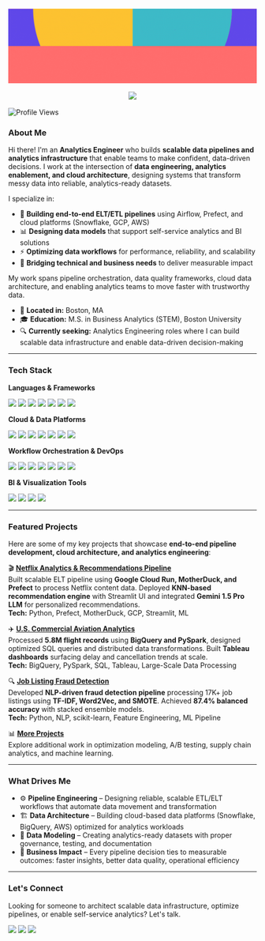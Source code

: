 <p align="center">
  <img src="https://github.com/SnehaEkka/SnehaEkka/blob/main/repo-banner-hi-there.gif" alt="Hi there, I'm Sneha!" />
</p>

<p align="center">
  <img src="https://readme-typing-svg.herokuapp.com?font=Poppins&size=28&pause=1000&color=1C1C1E&center=true&vCenter=true&width=900&lines=Building+Scalable+Data+Pipelines;Designing+Analytics+Infrastructure;Turning+Data+Chaos+into+Clarity" />
</p>

![Profile Views](https://komarev.com/ghpvc/?username=SnehaEkka&style=flat-square&color=4DA5FF)

### About Me  

Hi there! I'm an **Analytics Engineer** who builds **scalable data pipelines and analytics infrastructure** that enable teams to make confident, data-driven decisions. I work at the intersection of **data engineering, analytics enablement, and cloud architecture**, designing systems that transform messy data into reliable, analytics-ready datasets.

I specialize in:
- 🔧 **Building end-to-end ELT/ETL pipelines** using Airflow, Prefect, and cloud platforms (Snowflake, GCP, AWS)
- 📊 **Designing data models** that support self-service analytics and BI solutions
- ⚡ **Optimizing data workflows** for performance, reliability, and scalability
- 🤝 **Bridging technical and business needs** to deliver measurable impact

My work spans pipeline orchestration, data quality frameworks, cloud data architecture, and enabling analytics teams to move faster with trustworthy data.

- 📍 **Located in:** Boston, MA  
- 🎓 **Education:** M.S. in Business Analytics (STEM), Boston University  
- 🔍 **Currently seeking:** Analytics Engineering roles where I can build scalable data infrastructure and enable data-driven decision-making

---

### Tech Stack  

**Languages & Frameworks**  
<p align="left">
  <a href="https://www.python.org/"><img src="https://img.shields.io/badge/Python-1C1C1E?style=for-the-badge&logo=python&logoColor=white" /></a>
  <a href="https://www.mysql.com/"><img src="https://img.shields.io/badge/SQL-1C1C1E?style=for-the-badge&logo=mysql&logoColor=white" /></a>
  <a href="https://spark.apache.org/"><img src="https://img.shields.io/badge/PySpark-1C1C1E?style=for-the-badge&logo=apachespark&logoColor=white" /></a>
  <a href="https://pandas.pydata.org/"><img src="https://img.shields.io/badge/Pandas-1C1C1E?style=for-the-badge&logo=pandas&logoColor=white" /></a>
  <a href="https://numpy.org/"><img src="https://img.shields.io/badge/NumPy-1C1C1E?style=for-the-badge&logo=numpy&logoColor=white" /></a>
  <a href="https://scikit-learn.org/"><img src="https://img.shields.io/badge/Scikit--Learn-1C1C1E?style=for-the-badge&logo=scikitlearn&logoColor=white" /></a>
  <a href="https://www.gnu.org/software/bash/"><img src="https://img.shields.io/badge/Bash-1C1C1E?style=for-the-badge&logo=gnubash&logoColor=white" /></a>
</p>

**Cloud & Data Platforms**  
<p align="left">
  <a href="https://www.snowflake.com/"><img src="https://img.shields.io/badge/Snowflake-1C1C1E?style=for-the-badge&logo=snowflake&logoColor=white" /></a>
  <a href="https://cloud.google.com/bigquery"><img src="https://img.shields.io/badge/BigQuery-1C1C1E?style=for-the-badge&logo=googlecloud&logoColor=white" /></a>
  <a href="https://aws.amazon.com/"><img src="https://img.shields.io/badge/AWS-1C1C1E?style=for-the-badge&logo=amazonaws&logoColor=white" /></a>
  <a href="https://cloud.google.com/"><img src="https://img.shields.io/badge/Google_Cloud-1C1C1E?style=for-the-badge&logo=googlecloud&logoColor=white" /></a>
  <a href="https://motherduck.com/"><img src="https://img.shields.io/badge/MotherDuck-1C1C1E?style=for-the-badge&logo=duckdb&logoColor=white" /></a>
  <a href="https://www.teradata.com/"><img src="https://img.shields.io/badge/Teradata-1C1C1E?style=for-the-badge&logo=teradata&logoColor=white" /></a>
  <a href="https://www.databricks.com/"><img src="https://img.shields.io/badge/Databricks-1C1C1E?style=for-the-badge&logo=databricks&logoColor=white" /></a>
</p>

**Workflow Orchestration & DevOps**  
<p align="left">
  <a href="https://airflow.apache.org/"><img src="https://img.shields.io/badge/Apache_Airflow-1C1C1E?style=for-the-badge&logo=apacheairflow&logoColor=white" /></a>
  <a href="https://www.prefect.io/"><img src="https://img.shields.io/badge/Prefect-1C1C1E?style=for-the-badge&logo=prefect&logoColor=white" /></a>
  <a href="https://www.getdbt.com/"><img src="https://img.shields.io/badge/dbt-1C1C1E?style=for-the-badge&logo=dbt&logoColor=white" /></a>
  <a href="https://git-scm.com/"><img src="https://img.shields.io/badge/Git-1C1C1E?style=for-the-badge&logo=git&logoColor=white" /></a>
  <a href="https://github.com/"><img src="https://img.shields.io/badge/GitHub-1C1C1E?style=for-the-badge&logo=github&logoColor=white" /></a>
  <a href="https://www.docker.com/"><img src="https://img.shields.io/badge/Docker-1C1C1E?style=for-the-badge&logo=docker&logoColor=white" /></a>
  <a href="https://man7.org/linux/man-pages/man5/crontab.5.html"><img src="https://img.shields.io/badge/Crontab-1C1C1E?style=for-the-badge&logo=linux&logoColor=white" /></a>
</p>

**BI & Visualization Tools**  
<p align="left">
  <a href="https://public.tableau.com/"><img src="https://img.shields.io/badge/Tableau-1C1C1E?style=for-the-badge&logo=tableau&logoColor=white" /></a>
  <a href="https://powerbi.microsoft.com/"><img src="https://img.shields.io/badge/PowerBI-1C1C1E?style=for-the-badge&logo=powerbi&logoColor=white" /></a>
  <a href="https://streamlit.io/"><img src="https://img.shields.io/badge/Streamlit-1C1C1E?style=for-the-badge&logo=streamlit&logoColor=white" /></a>
  <a href="https://looker.com/"><img src="https://img.shields.io/badge/Looker-1C1C1E?style=for-the-badge&logo=looker&logoColor=white" /></a>
</p>

---

### Featured Projects  

Here are some of my key projects that showcase **end-to-end pipeline development, cloud architecture, and analytics engineering**:

🎬 **[Netflix Analytics & Recommendations Pipeline](https://github.com/SnehaEkka/BA882-Netflix-Analytics-Pipeline)**  
Built scalable ELT pipeline using **Google Cloud Run, MotherDuck, and Prefect** to process Netflix content data. Deployed **KNN-based recommendation engine** with Streamlit UI and integrated **Gemini 1.5 Pro LLM** for personalized recommendations.  
**Tech:** Python, Prefect, MotherDuck, GCP, Streamlit, ML

✈️ **[U.S. Commercial Aviation Analytics](https://github.com/SnehaEkka/BA843-Unveiling-Flight-Disruptions-Insights)**  
Processed **5.8M flight records** using **BigQuery and PySpark**, designed optimized SQL queries and distributed data transformations. Built **Tableau dashboards** surfacing delay and cancellation trends at scale.  
**Tech:** BigQuery, PySpark, SQL, Tableau, Large-Scale Data Processing

🔍 **[Job Listing Fraud Detection](https://github.com/SnehaEkka/BA820-Job-Listing-Integrity-Investigation)**  
Developed **NLP-driven fraud detection pipeline** processing 17K+ job listings using **TF-IDF, Word2Vec, and SMOTE**. Achieved **87.4% balanced accuracy** with stacked ensemble models.  
**Tech:** Python, NLP, scikit-learn, Feature Engineering, ML Pipeline

📊 **[More Projects](https://github.com/SnehaEkka?tab=repositories)**  
Explore additional work in optimization modeling, A/B testing, supply chain analytics, and machine learning.

---

### What Drives Me  

- ⚙️ **Pipeline Engineering** – Designing reliable, scalable ETL/ELT workflows that automate data movement and transformation  
- 🏗️ **Data Architecture** – Building cloud-based data platforms (Snowflake, BigQuery, AWS) optimized for analytics workloads  
- 📐 **Data Modeling** – Creating analytics-ready datasets with proper governance, testing, and documentation  
- 🎯 **Business Impact** – Every pipeline decision ties to measurable outcomes: faster insights, better data quality, operational efficiency

---

### Let's Connect  

Looking for someone to architect scalable data infrastructure, optimize pipelines, or enable self-service analytics? Let's talk.

<p align="left">
  <a href="https://www.snehaekka.com"><img src="https://img.shields.io/badge/Portfolio-1C1C1E?style=for-the-badge&logo=google-chrome&logoColor=white" /></a>
  <a href="https://www.linkedin.com/in/snehaekka"><img src="https://img.shields.io/badge/LinkedIn-1C1C1E?style=for-the-badge&logo=linkedin&logoColor=white" /></a>
  <a href="mailto:snehaekka@gmail.com"><img src="https://img.shields.io/badge/Email-1C1C1E?style=for-the-badge&logo=gmail&logoColor=white" /></a>
</p>
